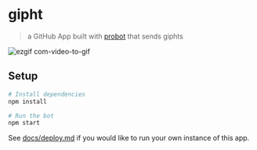 # gipht

> a GitHub App built with [probot](https://github.com/probot/probot) that sends giphts

![ezgif com-video-to-gif](https://user-images.githubusercontent.com/20134767/41519312-3747392e-727c-11e8-8416-1f779f6b4e56.gif)

## Setup

```sh
# Install dependencies
npm install

# Run the bot
npm start
```

See [docs/deploy.md](docs/deploy.md) if you would like to run your own instance of this app.
